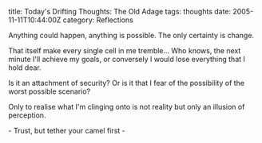 title: Today's Drifting Thoughts: The Old Adage
tags: thoughts
date: 2005-11-11T10:44:00Z
category: Reflections

Anything could happen, anything is possible. The only certainty is change.

That itself make every single cell in me tremble… Who knows, the next minute I'll achieve my goals, or conversely I would lose everything that I hold dear.

Is it an attachment of security? Or is it that I fear of the possibility of the worst possible scenario?

Only to realise what I'm clinging onto is not reality but only an illusion of perception.

\- Trust, but tether your camel first -
